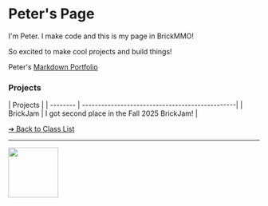 # Peter's Page


I'm Peter. I make code and this is my page in BrickMMO!

So excited to make cool projects and build things!

Peter's [Markdown Portfolio](https://pslempers.github.io/)


### Projects

| Projects |
| -------- | ------------------------------------------------|
| BrickJam | I got second place in the Fall 2025 BrickJam!   |

[&#10132; Back to Class List](/)

---

<a href="https://brickmmo.com">
<img src="https://brickmmo.com/images/brickmmo-logo-horizontal.jpg" width="100">
</a>

